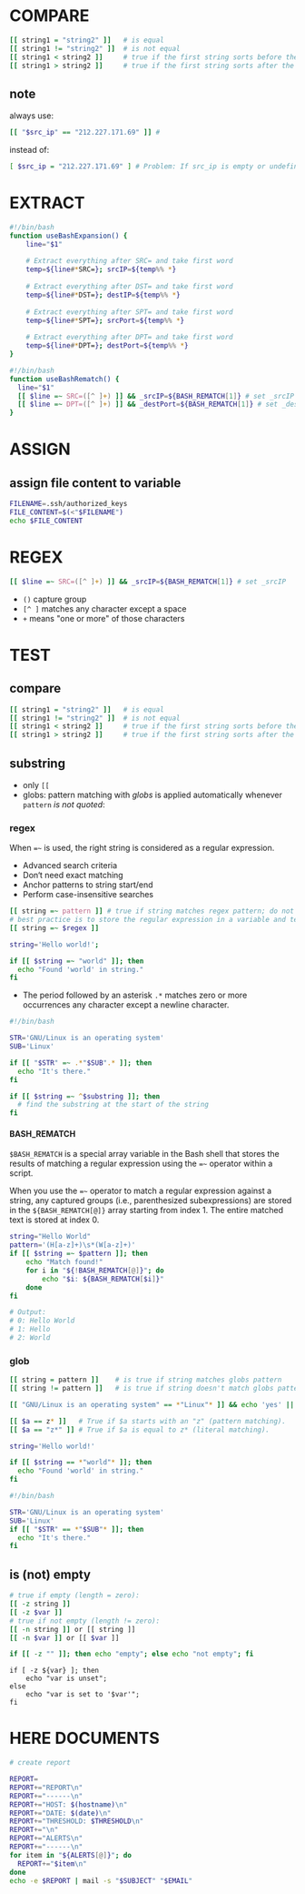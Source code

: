 
# COMPARE

```sh
[[ string1 = "string2" ]]   # is equal
[[ string1 != "string2" ]]  # is not equal
[[ string1 < string2 ]]     # true if the first string sorts before the second
[[ string1 > string2 ]]     # true if the first string sorts after the second
```

## note

always use:


```sh
[[ "$src_ip" == "212.227.171.69" ]] # 
```

instead of:

```sh
[ $src_ip = "212.227.171.69" ] # Problem: If src_ip is empty or undefined, the condition will throw an error (unary operator expected).
```
# EXTRACT

```sh
#!/bin/bash
function useBashExpansion() {
    line="$1"
    
    # Extract everything after SRC= and take first word
    temp=${line#*SRC=}; srcIP=${temp%% *}
    
    # Extract everything after DST= and take first word
    temp=${line#*DST=}; destIP=${temp%% *}
    
    # Extract everything after SPT= and take first word
    temp=${line#*SPT=}; srcPort=${temp%% *}
    
    # Extract everything after DPT= and take first word
    temp=${line#*DPT=}; destPort=${temp%% *}
}
```

```bash
#!/bin/bash
function useBashRematch() {
  line="$1"
  [[ $line =~ SRC=([^ ]+) ]] && _srcIP=${BASH_REMATCH[1]} # set _srcIP
  [[ $line =~ DPT=([^ ]+) ]] && _destPort=${BASH_REMATCH[1]} # set _destPort
}
```

# ASSIGN

## assign file content to variable

```bash
FILENAME=.ssh/authorized_keys
FILE_CONTENT=$(<"$FILENAME")
echo $FILE_CONTENT
```
# REGEX

```bash
[[ $line =~ SRC=([^ ]+) ]] && _srcIP=${BASH_REMATCH[1]} # set _srcIP
```

- `()`
  capture group
- `[^ ]`
  matches any character except a space
- `+` 
  means "one or more" of those characters
# TEST

## compare

```sh
[[ string1 = "string2" ]]   # is equal
[[ string1 != "string2" ]]  # is not equal
[[ string1 < string2 ]]     # true if the first string sorts before the second
[[ string1 > string2 ]]     # true if the first string sorts after the second
```

## substring

* only `[[`
* globs: pattern matching with *globs* is applied automatically whenever `pattern` *is not quoted*:

### regex

When `=~` is used, the right string is considered as a regular expression.

- Advanced search criteria
- Don‘t need exact matching
- Anchor patterns to string start/end
- Perform case-insensitive searches

```sh
[[ string =~ pattern ]] # true if string matches regex pattern; do not quote! 
# best practice is to store the regular expression in a variable and test by:
[[ string =~ $regex ]]
```

```bash
string='Hello world!';

if [[ $string =~ "world" ]]; then
  echo "Found 'world' in string."
fi
```

- The period followed by an asterisk `.*` matches zero or more occurrences any character except a newline character.

```sh
#!/bin/bash

STR='GNU/Linux is an operating system'
SUB='Linux'

if [[ "$STR" =~ .*"$SUB".* ]]; then
  echo "It's there."
fi
```

```sh
if [[ $string =~ ^$substring ]]; then 
  # find the substring at the start of the string
fi
```

#### BASH_REMATCH

`$BASH_REMATCH` is a special array variable in the Bash shell that stores the results of matching a regular expression using the `=~` operator within a script.

When you use the `=~` operator to match a regular expression against a string, any captured groups (i.e., parenthesized subexpressions) are stored in the `${BASH_REMATCH[@]}` array starting from index 1. The entire matched text is stored at index 0.

```bash
string="Hello World"  
pattern='(H[a-z]+)\s*(W[a-z]+)'  
if [[ $string =~ $pattern ]]; then  
    echo "Match found!"  
    for i in "${!BASH_REMATCH[@]}"; do  
        echo "$i: ${BASH_REMATCH[$i]}"
    done  
fi

# Output:
# 0: Hello World  
# 1: Hello  
# 2: World
```
### glob

```sh
[[ string = pattern ]]    # is true if string matches globs pattern
[[ string != pattern ]]   # is true if string doesn't match globs pattern

[[ "GNU/Linux is an operating system" == *"Linux"* ]] && echo 'yes' || echo 'no'

[[ $a == z* ]]   # True if $a starts with an "z" (pattern matching).
[[ $a == "z*" ]] # True if $a is equal to z* (literal matching).
```

```bash
string='Hello world!'

if [[ $string == *"world"* ]]; then
  echo "Found 'world' in string."
fi
```

```sh
#!/bin/bash

STR='GNU/Linux is an operating system'
SUB='Linux'
if [[ "$STR" == *"$SUB"* ]]; then
  echo "It's there."
fi
```


## is (not) empty

```sh
# true if empty (length = zero):
[[ -z string ]]
[[ -z $var ]]
# true if not empty (length != zero):
[[ -n string ]] or [[ string ]]
[[ -n $var ]] or [[ $var ]]
```

```sh
if [[ -z "" ]]; then echo "empty"; else echo "not empty"; fi
```

```shell
if [ -z ${var} ]; then 
	echo "var is unset"; 
else 
	echo "var is set to '$var'"; 
fi
```

# HERE DOCUMENTS

```bash
# create report

REPORT=
REPORT+="REPORT\n"
REPORT+="------\n"
REPORT+="HOST: $(hostname)\n"
REPORT+="DATE: $(date)\n"
REPORT+="THRESHOLD: $THRESHOLD\n"
REPORT+="\n"
REPORT+="ALERTS\n"
REPORT+="------\n"
for item in "${ALERTS[@]}"; do
  REPORT+="$item\n"
done
echo -e $REPORT | mail -s "$SUBJECT" "$EMAIL"
```